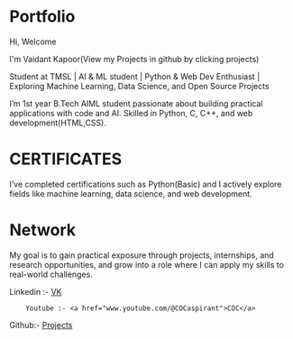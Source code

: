 # Portfolio

<!DOCTYPE html>
<html lang en>
    
<html>

<body >

</div>

</div>
<div class="body1">
<span class="HI">Hi,</span> 
<span class="Welcome">Welcome</span> 
<p>I'm Vaidant Kapoor(View my Projects in github by clicking projects) </p>  
<p >Student at TMSL | AI & ML student | Python & Web Dev Enthusiast | Exploring Machine Learning, Data Science, and Open Source Projects</p>
<P class="INTRO">I’m 1st year B.Tech AIML student passionate about building practical applications with code and AI.
Skilled in Python, C, C++, and web development(HTML,CSS).
</P>
<h1>CERTIFICATES</h1>
<p class="INTRO">I’ve completed certifications such as Python(Basic) and I actively explore fields like machine learning, data science, and web development. 
    </p>
<h1>Network</h1>
    <p class="INTRO">
    My goal is to gain practical exposure through projects, internships, and research opportunities, and grow into a role where I can apply my skills to real-world challenges.
    </p>
        Linkedin :- <a href="www.linkedin.com/invaidant-kapoor-4b51b8371">VK</a>
    
        Youtube :- <a href="www.youtube.com/@COCaspirant">COC</a>
<div class="logo" ><span class="s"></span>
    <span class="I"></span>
<div class="about">
    Github:- <a href="https://github.com/" class="project">
        <span class="project">Projects</span>
    </a>
    </div>

</div>


</body>

</html>
